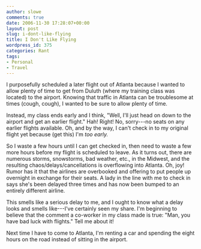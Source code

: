 ```yaml
---
author: slowe
comments: true
date: 2006-11-30 17:28:07+00:00
layout: post
slug: i-dont-like-flying
title: I Don't Like Flying
wordpress_id: 375
categories: Rant
tags:
- Personal
- Travel
---
```


I purposefully scheduled a later flight out of Atlanta because I wanted to allow plenty of time to get from Duluth (where my training class was located) to the airport. Knowing that traffic in Atlanta can be troublesome at times (cough, cough), I wanted to be sure to allow plenty of time.

Instead, my class ends early and I think, "Well, I'll just head on down to the airport and get an earlier flight." Hah! Right! No, sorry---no seats on any earlier flights available. Oh, and by the way, I can't check in to my original flight yet because (get this) I'm _too early._

So I waste a few hours until I can get checked in, then need to waste a few more hours before my flight is scheduled to leave. As it turns out, there are numerous storms, snowstorms, bad weather, etc., in the Midwest, and the resulting chaos/delays/cancellations is overflowing into Atlanta. Oh, joy! Rumor has it that the airlines are overbooked and offering to put people up overnight in exchange for their seats. A lady in the line with me to check in says she's been delayed three times and has now been bumped to an entirely different airline.

This smells like a serious delay to me, and I ought to know what a delay looks and smells like---I've certainly seen my share. I'm beginning to believe that the comment a co-worker in my class made is true: "Man, you have bad luck with flights." Tell me about it!

Next time I have to come to Atlanta, I'm renting a car and spending the eight hours on the road instead of sitting in the airport.

